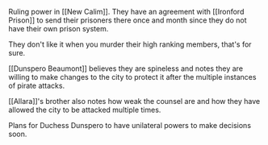 Ruling power in [[New Calim]]. They have an agreement with [[Ironford Prison]] to send their prisoners there once and month since they do not have their own prison system. 

They don't like it when you murder their high ranking members, that's for sure.

[[Dunspero Beaumont]] believes they are spineless and notes they are willing to make changes to the city to protect it after the multiple instances of pirate attacks. 

[[Allara]]'s brother also notes how weak the counsel are and how they have allowed the city to be attacked multiple times.

Plans for Duchess Dunspero to have unilateral powers to make decisions soon.